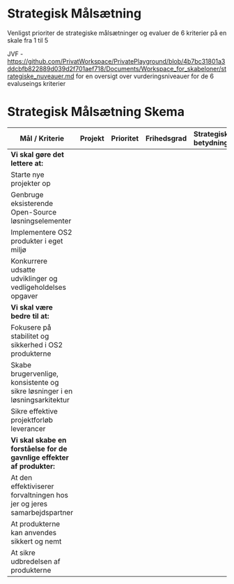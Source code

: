 # Strategisk Målsætning
Venligst prioriter de strategiske målsætninger  og  evaluer de 6 kriterier på en skale fra 1 til 5 

JVF - https://github.com/PrivatWorkspace/PrivatePlayground/blob/4b7bc31801a3ddcbfb822889d039d2f701aef718/Documents/Workspace_for_skabeloner/strategiske_nuveauer.md for en oversigt over vurderingsniveauer for de 6 evaluseings kriterier

# Strategisk Målsætning Skema

| Mål / Kriterie                                                                                       | Projekt | Prioritet | Frihedsgrad | Strategisk betydning | Kompleksitet | Omkostningsniveau | Udstrækning |
|------------------------------------------------------------------------------------------------------|---------|-----------|-------------|----------------------|--------------|------------------|-------------|
| **Vi skal gøre det lettere at:**                                                                     |         |           |             |                      |              |                  |             |
| Starte nye projekter op                                                                              |         |           |             |                      |              |                  |             |
| Genbruge eksisterende Open-Source løsningselementer                                                  |         |           |             |                      |              |                  |             |
| Implementere OS2 produkter i eget miljø                                                              |         |           |             |                      |              |                  |             |
| Konkurrere udsatte udviklinger og vedligeholdelses opgaver                                           |         |           |             |                      |              |                  |             |
| **Vi skal være bedre til at:**                                                                       |         |           |             |                      |              |                  |             |
| Fokusere på stabilitet og sikkerhed i OS2 produkterne                                                |         |           |             |                      |              |                  |             |
| Skabe brugervenlige, konsistente og sikre løsninger i en løsningsarkitektur                          |         |           |             |                      |              |                  |             |
| Sikre effektive projektforløb leverancer                                                            |         |           |             |                      |              |                  |             |
| **Vi skal skabe en forståelse for de gavnlige effekter af produkter:**                               |         |           |             |                      |              |                  |             |
| At den effektiviserer forvaltningen hos jer og jeres samarbejdspartner                               |         |           |             |                      |              |                  |             |
| At produkterne kan anvendes sikkert og nemt                                                          |         |           |             |                      |              |                  |             |
| At sikre udbredelsen af produkterne                                                                  |         |           |             |                      |              |                  |             |
```
